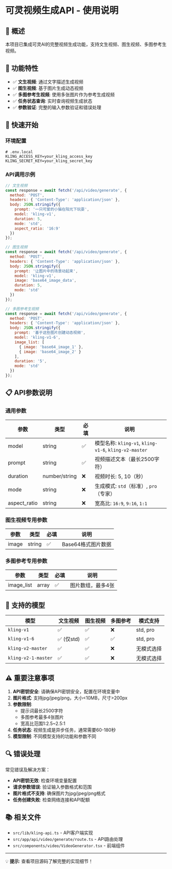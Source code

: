 # 可灵视频生成API - 使用说明

## 📖 概述

本项目已集成可灵AI的完整视频生成功能，支持文生视频、图生视频、多图参考生视频。

## 🎯 功能特性

- ✅ **文生视频**: 通过文字描述生成视频
- ✅ **图生视频**: 基于图片生成动态视频  
- ✅ **多图参考生视频**: 使用多张图片作为参考生成视频
- ✅ **任务状态查询**: 实时查询视频生成状态
- ✅ **参数验证**: 完整的输入参数验证和错误处理

## 🚀 快速开始

### 环境配置

```env
# .env.local
KLING_ACCESS_KEY=your_kling_access_key
KLING_SECRET_KEY=your_kling_secret_key
```

### API调用示例

```javascript
// 文生视频
const response = await fetch('/api/video/generate', {
  method: 'POST',
  headers: { 'Content-Type': 'application/json' },
  body: JSON.stringify({
    prompt: '一只可爱的小猫在阳光下玩耍',
    model: 'kling-v1',
    duration: 5,
    mode: 'std',
    aspect_ratio: '16:9'
  })
});

// 图生视频
const response = await fetch('/api/video/generate', {
  method: 'POST',
  headers: { 'Content-Type': 'application/json' },
  body: JSON.stringify({
    prompt: '让图片中的场景动起来',
    model: 'kling-v1',
    image: 'base64_image_data',
    duration: 5,
    mode: 'std'
  })
});

// 多图参考生视频
const response = await fetch('/api/video/generate', {
  method: 'POST',
  headers: { 'Content-Type': 'application/json' },
  body: JSON.stringify({
    prompt: '基于这些图片创建动态视频',
    model: 'kling-v1-6',
    image_list: [
      { image: 'base64_image_1' },
      { image: 'base64_image_2' }
    ],
    duration: '5',
    mode: 'std'
  })
});
```

## 📋 API参数说明

### 通用参数

| 参数 | 类型 | 必填 | 说明 |
|------|------|------|------|
| model | string | ✅ | 模型名称: `kling-v1`, `kling-v1-6`, `kling-v2-master` |
| prompt | string | ✅ | 视频描述文本（最长2500字符） |
| duration | number/string | ❌ | 视频时长: 5, 10（秒） |
| mode | string | ❌ | 生成模式: `std`（标准）, `pro`（专家） |
| aspect_ratio | string | ❌ | 宽高比: `16:9`, `9:16`, `1:1` |

### 图生视频专用参数

| 参数 | 类型 | 必填 | 说明 |
|------|------|------|------|
| image | string | ✅ | Base64格式图片数据 |

### 多图参考专用参数

| 参数 | 类型 | 必填 | 说明 |
|------|------|------|------|
| image_list | array | ✅ | 图片数组，最多4张 |

## 🔧 支持的模型

| 模型 | 文生视频 | 图生视频 | 多图参考 | 模式支持 |
|------|----------|----------|----------|----------|
| `kling-v1` | ✅ | ✅ | ❌ | std, pro |
| `kling-v1-6` | ✅ (仅std) | ✅ | ✅ | std, pro |
| `kling-v2-master` | ✅ | ✅ | ❌ | 无模式选择 |
| `kling-v2-1-master` | ✅ | ✅ | ❌ | 无模式选择 |

## ⚠️ 重要注意事项

1. **API密钥安全**: 请确保API密钥安全，配置在环境变量中
2. **图片格式**: 支持jpg/jpeg/png，大小<10MB，尺寸>200px
3. **参数限制**: 
   - 提示词最长2500字符
   - 多图参考最多4张图片
   - 宽高比范围1:2.5~2.5:1
4. **任务状态**: 视频生成是异步任务，通常需要60-180秒
5. **模型限制**: 不同模型支持的功能和参数不同

## 🔍 错误处理

常见错误及解决方案：

- **API密钥无效**: 检查环境变量配置
- **请求参数错误**: 验证输入参数格式和范围
- **图片格式不支持**: 确保图片为jpg/jpeg/png格式
- **任务创建失败**: 检查网络连接和API配额

## 📚 相关文件

- `src/lib/kling-api.ts` - API客户端实现
- `src/app/api/video/generate/route.ts` - API路由处理
- `src/components/video/VideoGenerator.tsx` - 前端组件

---

💡 **提示**: 查看项目源码了解完整的实现细节！ 